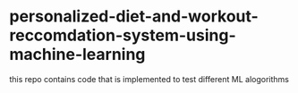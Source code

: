 # personalized-diet-and-workout-reccomdation-system-using-machine-learning
this repo contains code that is implemented to test different ML alogorithms

